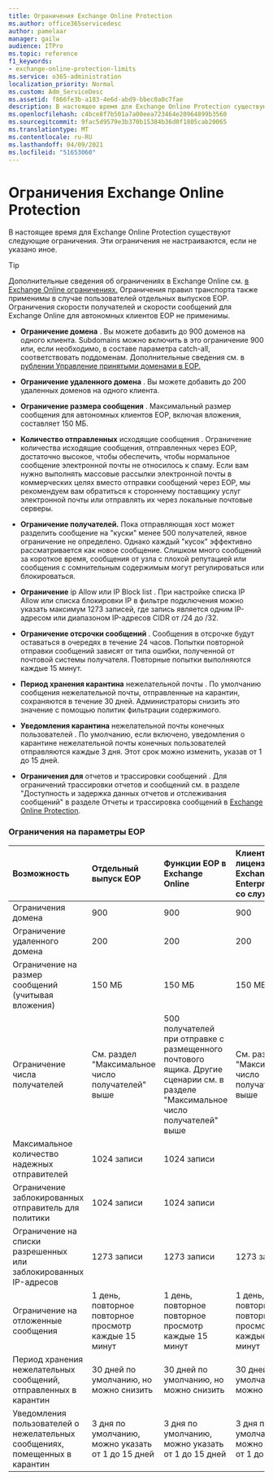 ```yaml
---
title: Ограничения Exchange Online Protection
ms.author: office365servicedesc
author: pamelaar
manager: gailw
audience: ITPro
ms.topic: reference
f1_keywords:
- exchange-online-protection-limits
ms.service: o365-administration
localization_priority: Normal
ms.custom: Adm_ServiceDesc
ms.assetid: f866fe3b-a183-4e6d-abd9-bbec0a0c7fae
description: В настоящее время для Exchange Online Protection существуют следующие ограничения. Эти ограничения не настраиваются, если не указано иное.
ms.openlocfilehash: c4bce8f7b501a7a00eea723464e20964899b3560
ms.sourcegitcommit: 9fac5d9579e3b370b15384b36d0f1805cab20065
ms.translationtype: MT
ms.contentlocale: ru-RU
ms.lasthandoff: 04/09/2021
ms.locfileid: "51653060"
---
```

# <a name="exchange-online-protection-limits"></a>Ограничения Exchange Online Protection

В настоящее время для Exchange Online Protection существуют следующие ограничения. Эти ограничения не настраиваются, если не указано иное. 
  
> [!TIP]
> Дополнительные сведения об ограничениях в Exchange Online см. [в Exchange Online ограничениях.](../exchange-online-service-description/exchange-online-limits.md) Ограничения правил транспорта также применимы в случае пользователей отдельных выпусков EOP. Ограничения скорости получателей и скорости сообщений для Exchange Online для автономных клиентов EOP не применимы. 
  
- **Ограничение домена** . Вы можете добавить до 900 доменов на одного клиента. Subdomains можно включить в это ограничение 900 или, если необходимо, в составе параметра catch-all, соответствовать поддоменам. Дополнительные сведения см. в [рублении Управление принятыми доменами в EOP.](/microsoft-365/security/office-365-security/exchange-online-protection-overview)

- **Ограничение удаленного домена** . Вы можете добавить до 200 удаленных доменов на одного клиента.
    
- **Ограничение размера сообщения** . Максимальный размер сообщения для автономных клиентов EOP, включая вложения, составляет 150 МБ. 
    
- **Количество отправленных** исходящие сообщения . Ограничение количества исходящие сообщения, отправленных через EOP, достаточно высокое, чтобы обеспечить, чтобы нормальное сообщение электронной почты не относилось к спаму. Если вам нужно выполнять массовые рассылки электронной почты в коммерческих целях вместо отправки сообщений через EOP, мы рекомендуем вам обратиться к стороннему поставщику услуг электронной почты или отправлять их через локальные почтовые серверы. 
    
- **Ограничение получателей.** Пока отправляющая хост может разделить сообщение на "куски" менее 500 получателей, явное ограничение не определено. Однако каждый "кусок" эффективно рассматривается как новое сообщение. Слишком много сообщений за короткое время, сообщения от узла с плохой репутацией или сообщения с сомнительным содержимым могут регулироваться или блокироваться. 
    
- **Ограничение** ip Allow или IP Block list . При настройке списка IP Allow или списка блокировки IP в фильтре подключения можно указать максимум 1273 записей, где запись является одним IP-адресом или диапазоном IP-адресов CIDR от /24 до /32. 
    
- **Ограничение отсрочки сообщений** . Сообщения в отсрочке будут оставаться в очередях в течение 24 часов. Попытки повторной отправки сообщений зависят от типа ошибки, полученной от почтовой системы получателя. Повторные попытки выполняются каждые 15 минут. 
    
- **Период хранения карантина** нежелательной почты . По умолчанию сообщения нежелательной почты, отправленные на карантин, сохраняются в течение 30 дней. Администраторы снизить это значение с помощью политик фильтрации содержимого. 
    
- **Уведомления карантина** нежелательной почты конечных пользователей . По умолчанию, если включено, уведомления о карантине нежелательной почты конечных пользователей отправляются каждые 3 дня. Этот срок можно изменить, указав от 1 до 15 дней. 
    
- **Ограничения для** отчетов и трассировки сообщений . Для ограничений трассировки отчетов и сообщений см. в разделе "Доступность и задержка данных отчетов и отслеживания сообщений" в разделе Отчеты и трассировка сообщений в [Exchange Online Protection](/microsoft-365/security/office-365-security/reporting-and-message-trace-in-exchange-online-protection).
    
### <a name="limits-across-eop-options"></a>Ограничения на параметры EOP

| Возможность | Отдельный выпуск EOP | Функции EOP в Exchange Online | Клиентская лицензия Exchange Enterprise CAL со службами |
|:-----|:-----|:-----|:-----|
|Ограничения домена  <br/> |900  <br/> |900  <br/> |900  <br/> |
|Ограничение удаленного домена  <br/> |200  <br/> |200  <br/> |200  <br/> |
|Ограничение на размер сообщений (учитывая вложения)  <br/> |150 МБ  <br/> |150 МБ  <br/> |150 МБ  <br/> |
|Ограничение числа получателей  <br/> |См. раздел "Максимальное число получателей" выше  <br/> |500 получателей при отправке с размещенного почтового ящика. Другие сценарии см. в разделе "Максимальное число получателей" выше  <br/> |См. раздел "Максимальное число получателей" выше  <br/> |
|Максимальное количество надежных отправителей  <br/> |1024 записи  <br/> |1024 записи  <br/> ||
|Ограничение заблокированных отправитель для политики  <br/> |1024 записи  <br/> |1024 записи  <br/> ||
|Ограничение на списки разрешенных или заблокированных IP-адресов  <br/> |1273 записи  <br/> |1273 записи  <br/> |1273 записи  <br/> |
|Ограничение на отложенные сообщения  <br/> |1 день, повторное повторное просмотр каждые 15 минут  <br/> |1 день, повторное повторное просмотр каждые 15 минут  <br/> |1 день, повторное повторное просмотр каждые 15 минут  <br/> |
|Период хранения нежелательных сообщений, отправленных в карантин  <br/> |30 дней по умолчанию, но можно снизить  <br/> |30 дней по умолчанию, но можно снизить  <br/> |30 дней по умолчанию, но можно снизить  <br/> |
|Уведомления пользователей о нежелательных сообщениях, помещенных в карантин  <br/> |3 дня по умолчанию, можно указать от 1 до 15 дней  <br/> |3 дня по умолчанию, можно указать от 1 до 15 дней  <br/> |3 дня по умолчанию, можно указать от 1 до 15 дней  <br/> |

